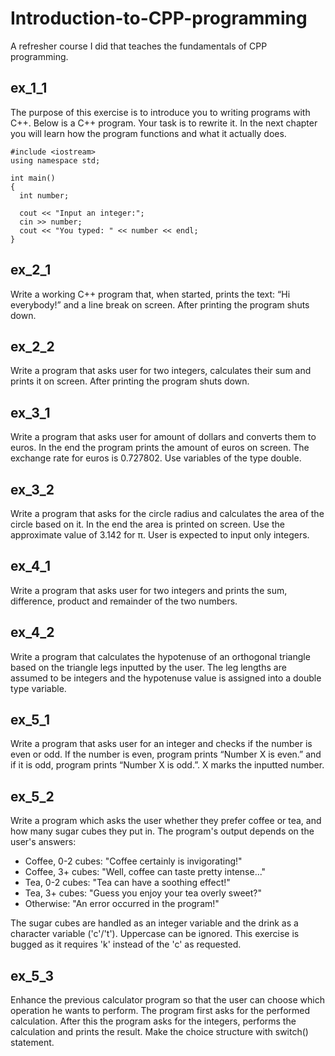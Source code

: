 # Introduction-to-CPP-programming
A refresher course I did that teaches the fundamentals of CPP programming.

## ex_1_1
The purpose of this exercise is to introduce you to writing programs with C++. Below is a C++ program. Your task is to rewrite it. In the next chapter you will learn how the program functions and what it actually does.

```
#include <iostream>
using namespace std;

int main()
{
  int number;

  cout << "Input an integer:";
  cin >> number;
  cout << "You typed: " << number << endl;
}
```

## ex_2_1
Write a working C++ program that, when started, prints the text: “Hi everybody!” and a line break on screen. After printing the program shuts down.

## ex_2_2
Write a program that asks user for two integers, calculates their sum and prints it on screen. After printing the program shuts down.

## ex_3_1
Write a program that asks user for amount of dollars and converts them to euros. In the end the program prints the amount of euros on screen. The exchange rate for euros is 0.727802. Use variables of the type double.

## ex_3_2
Write a program that asks for the circle radius and calculates the area of the circle based on it. In the end the area is printed on screen. Use the approximate value of 3.142 for π. User is expected to input only integers.

## ex_4_1
Write a program that asks user for two integers and prints the sum, difference, product and remainder of the two numbers.

## ex_4_2
Write a program that calculates the hypotenuse of an orthogonal triangle based on the triangle legs inputted by the user. The leg lengths are assumed to be integers and the hypotenuse value is assigned into a double type variable.

## ex_5_1
Write a program that asks user for an integer and checks if the number is even or odd. If the number is even, program prints “Number X is even.” and if it is odd, program prints “Number X is odd.”. X marks the inputted number.

## ex_5_2
Write a program which asks the user whether they prefer coffee or tea, and how many sugar cubes they put in. The program's output depends on the user's answers:

* Coffee, 0-2 cubes: "Coffee certainly is invigorating!"
* Coffee, 3+ cubes: "Well, coffee can taste pretty intense..."
* Tea, 0-2 cubes: "Tea can have a soothing effect!"
* Tea, 3+ cubes: "Guess you enjoy your tea overly sweet?"
* Otherwise: "An error occurred in the program!"

The sugar cubes are handled as an integer variable and the drink as a character variable ('c'/'t'). Uppercase can be ignored. This exercise is bugged as it requires 'k' instead of the 'c' as requested.

## ex_5_3
Enhance the previous calculator program so that the user can choose which operation he wants to perform. The program first asks for the performed calculation. After this the program asks for the integers, performs the calculation and prints the result. Make the choice structure with switch() statement.